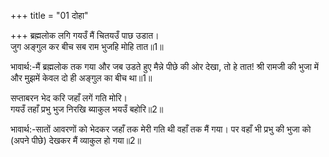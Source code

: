 +++
title = "01 दोहा"

+++
ब्रह्मलोक लगि गयउँ मैं चितयउँ पाछ उडात।  
जुग अङ्गुल कर बीच सब राम भुजहि मोहि तात॥1॥  

भावार्थ:-मैं ब्रह्मलोक तक गया और जब उडते हुए मैन्ने पीछे की ओर देखा, तो हे तात! श्री रामजी की भुजा में और मुझमें केवल दो ही अङ्गुल का बीच था॥1॥  

सप्ताबरन भेद करि जहाँ लगें गति मोरि।  
गयउँ तहाँ प्रभु भुज निरखि ब्याकुल भयउँ बहोरि॥2॥  

भावार्थ:-सातों आवरणों को भेदकर जहाँ तक मेरी गति थी वहाँ तक मैं गया। पर वहाँ भी प्रभु की भुजा को (अपने पीछे) देखकर मैं व्याकुल हो गया॥2॥  



